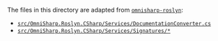 The files in this directory are adapted from [`omnisharp-roslyn`](https://github.com/OmniSharp/omnisharp-roslyn):

- [`src/OmniSharp.Roslyn.CSharp/Services/DocumentationConverter.cs`](https://github.com/OmniSharp/omnisharp-roslyn/blob/63834ec15e4331bcb388d11eca73af8d18d4d48c/src/OmniSharp.Roslyn.CSharp/Services/DocumentationConverter.cs)
- [`src/OmniSharp.Roslyn.CSharp/Services/Signatures/*`](https://github.com/OmniSharp/omnisharp-roslyn/tree/63834ec15e4331bcb388d11eca73af8d18d4d48c/src/OmniSharp.Roslyn.CSharp/Services/Signatures)
